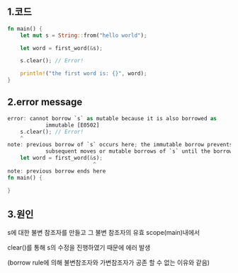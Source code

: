 1.코드
------
```rust
fn main() {
    let mut s = String::from("hello world");

    let word = first_word(&s);

    s.clear(); // Error!

    println!("the first word is: {}", word);
}
```

2.error message
-----------------
```rust
error: cannot borrow `s` as mutable because it is also borrowed as
            immutable [E0502]
    s.clear(); // Error!
    ^
note: previous borrow of `s` occurs here; the immutable borrow prevents
            subsequent moves or mutable borrows of `s` until the borrow ends
    let word = first_word(&s);
                           ^
note: previous borrow ends here
fn main() {

}
```

3.원인
-------
s에 대한 불변 참조자를 만들고 그 불변 참조자의 유효 scope(main)내에서

clear()를 통해 s의 수정을 진행하였기 때문에 에러 발생

(borrow rule에 의해 불변참조자와 가변참조자가 공존 할 수 없는 이유와 같음)
